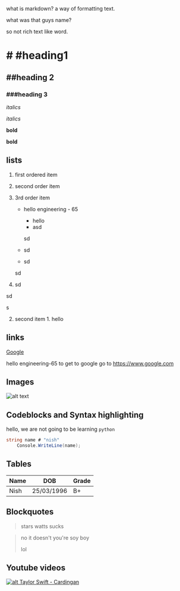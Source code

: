 what is markdown? a way of formatting text.

what was that guys name? 

so not rich text like word.

# # #heading1

## ##heading 2

### ###heading 3

*italics*

_italics_

**bold**

__bold__

## lists

1. first ordered item

2. second order item

3. 3rd order item

   * hello engineering - 65

     - hello
     - asd

     sd

   * sd

   * sd

   sd

4. sd

sd

s

2. second item
        1. hello

## links

[Google](https://www.google.com)

hello engineering-65 to get to google go to https://www.google.com

## Images

![alt text](https://upload.wikimedia.org/wikipedia/commons/thumb/0/08/Astronotus_ocellatus.jpg/300px-Astronotus_ocellatus.jpg)

## Codeblocks and Syntax highlighting

hello, we are not going to be learning `python` 

```C#
string name # "nish"
    Console.WriteLine(name);
```

## Tables

| Name | DOB        | Grade |
| ---- | ---------- | ----- |
| Nish | 25/03/1996 | B+    |

## Blockquotes

> stars watts sucks

> no it doesn't you're soy boy
>
> lol

> >
> >
> >

## Youtube videos

[![alt Taylor Swift - Cardingan](https://rmlivestock.com/wp-content/uploads/2018/10/Fresno-Ima-Master.jpg)](https://www.youtube.com/watch?v=ZWCWQOgPWD4)

































